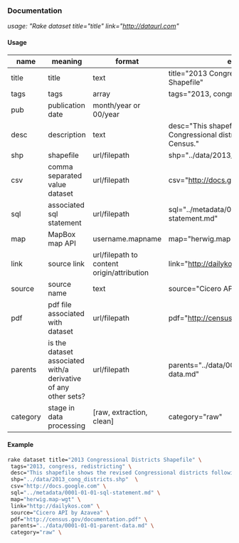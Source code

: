 ### Documentation

*usage: "Rake dataset title="title" link="http://dataurl.com"*

#### Usage

name | meaning | format | example |
---- | ---- | ---- | ---- |
title | title | text | title="2013 Congressional Districts Shapefile" |
tags | tags | array | tags="2013, congress, redistricting" |
pub | publication date | month/year or 00/year |  
desc | description | text | desc="This shapefile shows the revised Congressional districts following the 2010 Census." |
shp | shapefile | url/filepath | shp="../data/2013_cong_districts.shp" |
csv | comma separated value dataset | url/filepath | csv="http://docs.google.com" |
sql | associated sql statement |  url/filepath |  sql="../metadata/0001-01-01-sql-statement.md" |
map | MapBox map API | username.mapname | map="herwig.map-wgt" |
link | source link | url/filepath to content origin/attribution | link="http://dailykos.com" |
source | source name | text | source="Cicero API by Azavea" |
pdf | pdf file associated with dataset | url/filepath | pdf="http://census.gov/documentation.pdf" |
parents | is the dataset associated with/a derivative of any other sets? | url/filepath | parents="../data/0001-01-01-parent-data.md" |
category | stage in data processing | [raw, extraction, clean] | category="raw" |

#### Example

```sh
rake dataset title="2013 Congressional Districts Shapefile" \
 tags="2013, congress, redistricting" \
 desc="This shapefile shows the revised Congressional districts following the 2010 Census." \
 shp="../data/2013_cong_districts.shp"  \
 csv="http://docs.google.com" \
 sql="../metadata/0001-01-01-sql-statement.md" \
 map="herwig.map-wgt" \
 link="http://dailykos.com" \
 source="Cicero API by Azavea" \
 pdf="http://census.gov/documentation.pdf" \
 parents="../data/0001-01-01-parent-data.md" \
 category="raw" \

```



